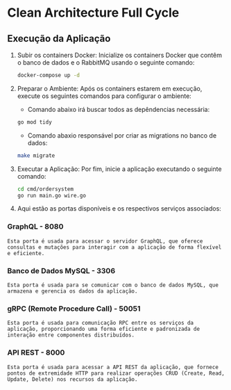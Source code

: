 # Clean Architecture Full Cycle

## Execução da Aplicação

1. Subir os containers Docker:
    Inicialize os containers Docker que contêm o banco de dados e o RabbitMQ usando o seguinte comando:
    
    ```bash
    docker-compose up -d
    ```

2. Preparar o Ambiente:
    Após os containers estarem em execução, execute os seguintes comandos para configurar o ambiente:

    - Comando abaixo irá buscar todos as depêndencias necessária:
    
     ```bash
    go mod tidy
    ```

    - Comando abaxio responsável por criar as migrations no banco de dados:

     ```bash
    make migrate
    ```

3. Executar a Aplicação:
    Por fim, inicie a aplicação executando o seguinte comando:
    
     ```bash
    cd cmd/ordersystem
    go run main.go wire.go
    ```

4. Aqui estão as portas disponíveis e os respectivos serviços associados:

### GraphQL - 8080
    Esta porta é usada para acessar o servidor GraphQL, que oferece consultas e mutações para interagir com a aplicação de forma flexível e eficiente.
  
### Banco de Dados MySQL - 3306
    Esta porta é usada para se comunicar com o banco de dados MySQL, que armazena e gerencia os dados da aplicação.

### gRPC (Remote Procedure Call) - 50051
    Esta porta é usada para comunicação RPC entre os serviços da aplicação, proporcionando uma forma eficiente e padronizada de interação entre componentes distribuídos.
  
### API REST - 8000
    Esta porta é usada para acessar a API REST da aplicação, que fornece pontos de extremidade HTTP para realizar operações CRUD (Create, Read, Update, Delete) nos recursos da aplicação.
